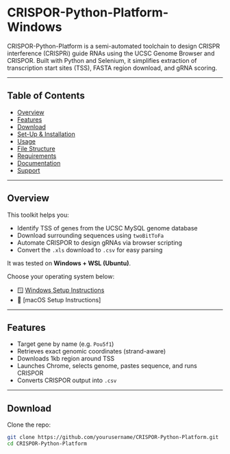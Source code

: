 # CRISPOR-Python-Platform-Windows

CRISPOR-Python-Platform is a semi-automated toolchain to design CRISPR interference (CRISPRi) guide RNAs using the UCSC Genome Browser and CRISPOR. Built with Python and Selenium, it simplifies extraction of transcription start sites (TSS), FASTA region download, and gRNA scoring.

---

## Table of Contents

- [Overview](#overview)
- [Features](#features)
- [Download](#download)
- [Set-Up & Installation](https://github.com/inviernocaliente/CRISPOR-Python-Platform-Windows/blob/main/setup_instructions.md)
- [Usage](#usage)
- [File Structure](#file-structure)
- [Requirements](#requirements)
- [Documentation](#documentation)
- [Support](#support)

---

## Overview

This toolkit helps you:

- Identify TSS of genes from the UCSC MySQL genome database  
- Download surrounding sequences using `twoBitToFa`  
- Automate CRISPOR to design gRNAs via browser scripting  
- Convert the `.xls` download to `.csv` for easy parsing  

It was tested on **Windows + WSL (Ubuntu)**.

Choose your operating system below:

- 🪟 [Windows Setup Instructions](https://github.com/inviernocaliente/CRISPOR-Python-Platform-Windows/blob/main/setup_instructions.md)
- 🍎 [macOS Setup Instructions]

---

## Features

- Target gene by name (e.g. `Pou5f1`)  
- Retrieves exact genomic coordinates (strand-aware)  
- Downloads 1kb region around TSS  
- Launches Chrome, selects genome, pastes sequence, and runs CRISPOR  
- Converts CRISPOR output into `.csv`  

---

## Download

Clone the repo:

```bash
git clone https://github.com/yourusername/CRISPOR-Python-Platform.git
cd CRISPOR-Python-Platform

